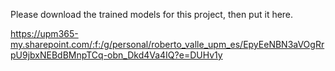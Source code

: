Please download the trained models for this project, then put it here.

https://upm365-my.sharepoint.com/:f:/g/personal/roberto_valle_upm_es/EpyEeNBN3aVOgRrpU9jbxNEBdBMnpTCq-obn_Dkd4Va4IQ?e=DUHv1y